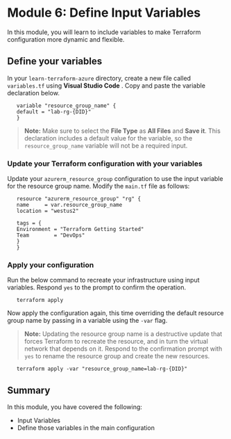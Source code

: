 # Module 6: Define Input Variables

In this module, you will learn to include variables to make Terraform configuration more dynamic and flexible.

## Define your variables

In your `learn-terraform-azure` directory, create a new file called `variables.tf` using **Visual Studio Code** . Copy and paste the variable declaration below.

   ```
      variable "resource_group_name" {
      default = "lab-rg-{DID}"
      }
   ```
   
   >**Note:** Make sure to select the **File Type** as **All Files** and **Save it**.
   >This declaration includes a default value for the variable, so the `resource_group_name` variable will not be a required input.

### Update your Terraform configuration with your variables

Update your `azurerm_resource_group` configuration to use the input variable for the resource group name. Modify the `main.tf` file as follows:

   ```
      resource "azurerm_resource_group" "rg" {
      name     = var.resource_group_name
      location = "westus2"
      
      tags = {
      Environment = "Terraform Getting Started"
      Team        = "DevOps"
      }
      }
   ```
   
### Apply your configuration

Run the below command to recreate your infrastructure using input variables. Respond `yes` to the prompt to confirm the operation.

   ```
      terraform apply
   ```
   
Now apply the configuration again, this time overriding the default resource group name by passing in a variable using the `-var` flag.
>**Note:** Updating the resource group name is a destructive update that forces Terraform to recreate the resource, and in turn the virtual network that depends on it. Respond to the confirmation prompt with `yes` to rename the resource group and create the new resources.

   ```
      terraform apply -var "resource_group_name=lab-rg-{DID}"
   ```
   
## Summary

In this module, you have covered the following:

   - Input Variables
   - Define those variables in the main configuration

